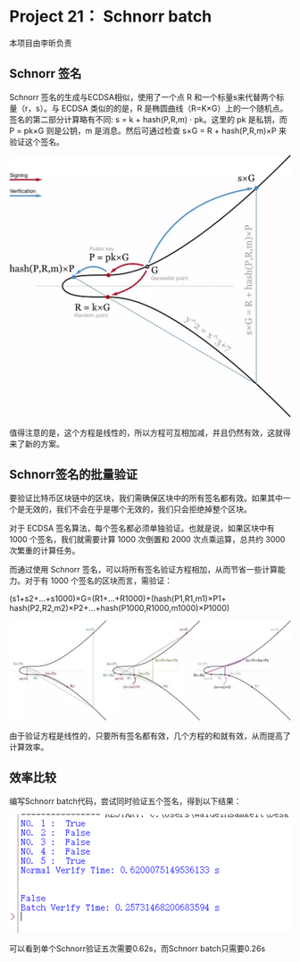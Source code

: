 # Project 21： Schnorr batch

本项目由李昕负责

## Schnorr 签名

Schnorr 签名的生成与ECDSA相似，使用了一个点 R 和一个标量s来代替两个标量（r，s）。与 ECDSA 类似的的是，R 是椭圆曲线（R=K×G）上的一个随机点。签名的第二部分计算略有不同: s = k + hash(P,R,m) ⋅ pk。这里的 pk 是私钥，而P = pk×G 则是公钥，m 是消息。然后可通过检查 s×G = R + hash(P,R,m)×P 来验证这个签名。

![image](./picture/1.jpg)

值得注意的是，这个方程是线性的，所以方程可互相加减，并且仍然有效，这就得来了新的方案。

## Schnorr签名的批量验证

要验证比特币区块链中的区块，我们需确保区块中的所有签名都有效。如果其中一个是无效的，我们不会在乎是哪个无效的，我们只会拒绝掉整个区块。



对于 ECDSA 签名算法，每个签名都必须单独验证。也就是说，如果区块中有 1000 个签名，我们就需要计算 1000 次倒置和 2000 次点乘运算，总共约 3000 次繁重的计算任务。



而通过使用 Schnorr 签名，可以将所有签名验证方程相加，从而节省一些计算能力。对于有 1000 个签名的区块而言，需验证：



(s1+s2+…+s1000)×G=(R1+…+R1000)+(hash(P1,R1,m1)×P1+ hash(P2,R2,m2)×P2+…+hash(P1000,R1000,m1000)×P1000)

![image](./picture/2.jpg)

由于验证方程是线性的，只要所有签名都有效，几个方程的和就有效，从而提高了计算效率。

## 效率比较

编写Schnorr batch代码，尝试同时验证五个签名，得到以下结果：

![image](./picture/3.png)

可以看到单个Schnorr验证五次需要0.62s，而Schnorr batch只需要0.26s
